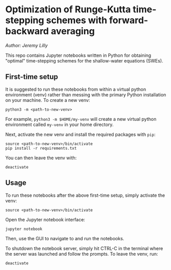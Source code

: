 # Optimization of Runge-Kutta time-stepping schemes with forward-backward averaging

*Author: Jeremy Lilly*

This repo contains Jupyter notebooks written in Python for obtaining "optimal" time-stepping schemes for the shallow-water equations (SWEs).


## First-time setup

It is suggested to run these notebooks from within a virtual python environment (venv) rather than messing with the primary Python installation on your machine. To create a new venv:
```
python3 -m <path-to-new-venv>
```
For example, `python3 -m $HOME/my-venv` will create a new virtual python environment called `my-venv` in your home directory.

Next, activate the new venv and install the required packages with `pip`:
```
source <path-to-new-venv>/bin/activate
pip install -r requirements.txt
```

You can then leave the venv with:
```
deactivate
```

## Usage

To run these notebooks after the above first-time setup, simply activate the venv:
```
source <path-to-new-venv>/bin/activate
```
Open the Jupyter notebook interface:
```
jupyter notebook
```
Then, use the GUI to navigate to and run the notebooks.

To shutdown the notebook server, simply hit CTRL-C in the terminal where the server was launched and follow the prompts. To leave the venv, run:
```
deactivate
```

